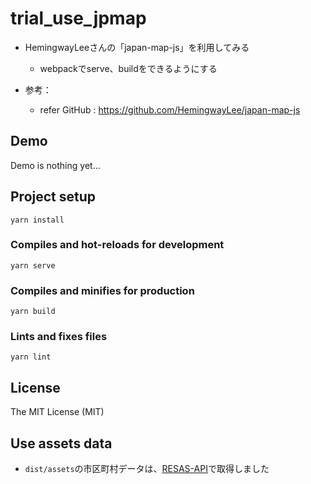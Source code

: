 # trial_use_jpmap
- HemingwayLeeさんの「japan-map-js」を利用してみる
  - webpackでserve、buildをできるようにする

- 参考：
  - refer GitHub : https://github.com/HemingwayLee/japan-map-js

## Demo
Demo is nothing yet...

## Project setup
```
yarn install
```

### Compiles and hot-reloads for development
```
yarn serve
```

### Compiles and minifies for production
```
yarn build
```

### Lints and fixes files
```
yarn lint
```

## License
The MIT License (MIT)

## Use assets data
- `dist/assets`の市区町村データは、[RESAS-API](https://opendata.resas-portal.go.jp/docs/api/v1/cities.html)で取得しました



